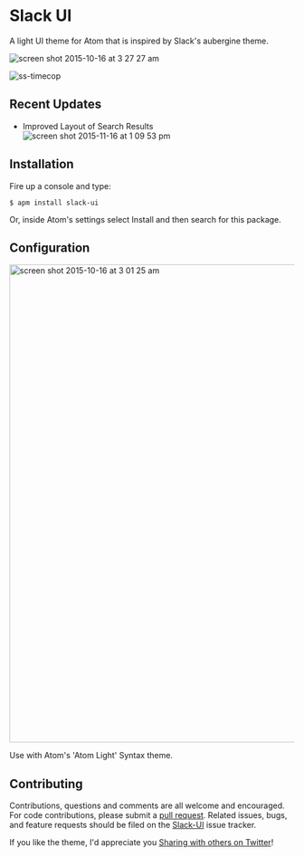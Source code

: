 # Slack UI

A light UI theme for Atom that is inspired by Slack's aubergine theme.

![screen shot 2015-10-16 at 3 27 27 am](https://cloud.githubusercontent.com/assets/6729106/10536027/e2dd1b32-73b5-11e5-90c6-0a391080773f.png)

![ss-timecop](https://cloud.githubusercontent.com/assets/6729106/10560778/2c087a12-74e3-11e5-9581-7849cb53ce66.png)

## Recent Updates
* Improved Layout of Search Results
![screen shot 2015-11-16 at 1 09 53 pm](https://cloud.githubusercontent.com/assets/6729106/11190470/9fdd787e-8c63-11e5-9931-4c202ed69e43.png)

## Installation

Fire up a console and type:

`$ apm install slack-ui` 

Or, inside Atom's settings select Install and then search for this package.

## Configuration

<img width="845" alt="screen shot 2015-10-16 at 3 01 25 am" src="https://cloud.githubusercontent.com/assets/6729106/10535618/49b791c4-73b2-11e5-9245-9ddb7ef94ca2.png">

Use with Atom's 'Atom Light' Syntax theme.

## Contributing
Contributions, questions and comments are all welcome and encouraged. For code contributions, please submit a [pull request](https://github.com/tony-jones/slack-ui/pulls). Related issues, bugs, and feature requests should be filed on the [Slack-UI](https://github.com/tony-jones/slack-ui/issues/new) issue tracker.

If you like the theme, I'd appreciate you [Sharing with others on Twitter](https://twitter.com/intent/tweet?text=Slack%20UI,%20a%20light%20Atom%20theme%20inspired%20by%20Slack's%20Aubergine%20sidebar%20theme&url=http%3A%2F%2Fatom.io/themes/slack-ui&via=iamtonybagels)! 
